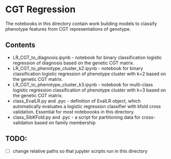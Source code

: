 # CGT Regression

The notebooks in this directory contain work building models to classify phenotype features from CGT representations of genotype.

## Contents

- LR_CGT_to_diagnosis.ipynb - notebook for binary classification logistic regression of diagnosis based on the genetic CGT matrix.
- LR_CGT_to_phenotype_cluster_k2.ipynb - notebook for binary classification logistic regression of phenotype cluster with k=2 based on the genetic CGT matrix.
- LR_CGT_to_phenotype_cluster_k3.ipynb - notebook for multi-class logistic regression classification of phenotype cluster with k=3 based on the genetic CGT matrix.
- class_EvalLR.py and .pyc - definition of EvalLR object, which automatically evaluates a logistic regression classifier with kfold cross validation. Essential for most noteboooks in this directory.
- class_SibKFold.py and .pyc - a script for partitioning data for cross-validation based on family membership

## TODO:

- [ ]  change relative paths so that jupyter scripts run in this directory


